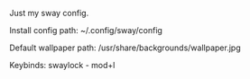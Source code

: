 Just my sway config.

Install config path:
~/.config/sway/config

Default wallpaper path:
/usr/share/backgrounds/wallpaper.jpg

Keybinds:
swaylock - mod+l
